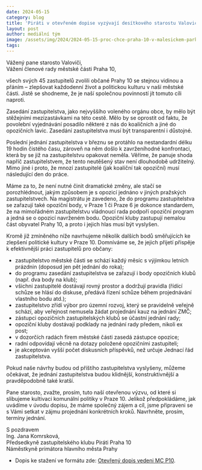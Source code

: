 ```yaml
---
date: 2024-05-15
category: blog
title: 'Piráti v otevřeném dopise vyzývají desítkového starostu Valoviče ke kultivaci jednání zastupitelstva'
layout: post
author: mediální tým
image: /assets/img/2024/2024-05-15-proc-chce-praha-10-v-malesickem-parku-stavet-rozhlednu2.png
tags:
---
```


Vážený pane starosto Valoviči,  
Vážení členové rady městské části Praha 10,

všech svých 45 zastupitelů zvolili občané Prahy 10 se stejnou vidinou a přáním – zlepšovat každodenní život a politickou kulturu v naší městské části. Jistě se shodneme, že je naší společnou povinností jít tomuto cíli naproti.

Zasedání zastupitelstva, jako nejvyššího voleného orgánu obce, by mělo být stěžejními mezizastávkami na této cestě. Mělo by se oprostit od faktu, že povolební vyjednávání posadilo některé z nás do koaličních a jiné do opozičních lavic. Zasedání zastupitelstva musí být transparentní i důstojné.

Poslední jednání zastupitelstva v březnu se protáhlo na nestandardní délku 19 hodin čistého času, zároveň na něm došlo k zavrženíhodné konfrontaci, která by se již na zastupitelstvu opakovat neměla. Věříme, že panuje shoda napříč zastupitelstvem, že tento neutěšený stav není dlouhodobě udržitelný. Mimo jiné i proto, že mnozí zastupitelé (jak koaliční tak opoziční) musí následující den do práce.

Máme za to, že není nutné činit dramatické změny, ale stačí se porozhlédnout, jakým způsobem je s opozicí jednáno v jiných pražských zastupitelstvech. Na magistrátu je zavedeno, že do programu zastupitelstva se zařazují také opoziční body, v Praze 1 či Praze 6 je dokonce standardem, že na mimořádném zastupitelstvu vládnoucí rada podpoří opoziční program a jedná se o opozicí navrženém bodu. Opoziční kluby zastupují nemalou část obyvatel Prahy 10, a proto i jejich hlas musí být vyslyšen.

Kromě již zmíněného níže navrhujeme několik dalších bodů směřujících ke zlepšení politické kultury v Praze 10. Domníváme se, že jejich přijetí přispěje k efektivnější práci zastupitelů pro občany:

-   zastupitelstvo městské části se schází každý měsíc s výjimkou letních prázdnin (doposud jen pět jednání do roka);
-   do programu zasedání zastupitelstva se zařazují i body opozičních klubů (např. dva body na klub);
-   všichni zastupitelé dostávají rovný prostor a dodržují pravidla (řídící schůze se hlásí do diskuse, předává řízení schůze během projednávání vlastního bodu atd.);
-   zastupitelstvo zřídí výbor pro územní rozvoj, který se pravidelně veřejně schází, aby veřejnost nemusela žádat projednání kauz na jednání ZMČ;
-   zástupci opozičních zastupitelských klubů se účastní jednání rady;
-   opoziční kluby dostávají podklady na jednání rady předem, nikoli ex post;
-   v dozorčích radách firem městské části zasedá zástupce opozice;
-   radní odpovídají věcně na dotazy položené opozičními zastupiteli;
-   je akceptován vyšší počet diskusních příspěvků, než určuje Jednací řád zastupitelstva.

Pokud naše návrhy budou od příštího zastupitelstva vyslyšeny, můžeme očekávat, že jednání zastupitelstva budou klidnější, konstruktivnější a pravděpodobně také kratší.

Pane starosto, zvažte, prosím, tuto naší otevřenou výzvu, od které si slibujeme kultivaci komunální politiky v Praze 10. Jelikož předpokládáme, jak uvádíme v úvodu dopisu, že máme společný zájem a cíl, jsme připraveni se s Vámi setkat v zájmu projednání konkrétních kroků. Navrhněte, prosím, termíny jednání.

S pozdravem  
Ing. Jana Komrsková,  
Předsedkyně zastupitelského klubu Piráti Praha 10  
Náměstkyně primátora hlavního města Prahy

-   Dopis ke stažení ve formátu zde: [Otevřený dopis vedeni MC P10](https://pirati10.cz/wp-content/uploads/2024/05/Otevreny-dopis-vedeni-MC-P10.pdf).
